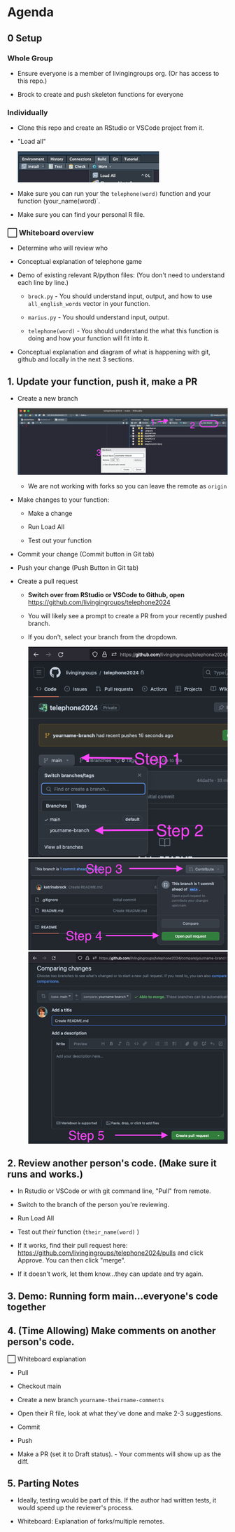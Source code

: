 # Agenda

## 0 Setup

### Whole Group

-   Ensure everyone is a member of livingingroups org. (Or has access to this repo.)

-   Brock to create and push skeleton functions for everyone

### Individually

-   Clone this repo and create an RStudio or VSCode project from it.

-   "Load all"

    ![](images/clipboard-3918266719.png)

-   Make sure you can run your the `telephone(word)` function and your function (your_name(word)\`.

-   Make sure you can find your personal R file.

### ⬜ Whiteboard overview

-   Determine who will review who

-   Conceptual explanation of telephone game

-   Demo of existing relevant R/python files: (You don't need to understand each line by line.)

    -   `brock.py` - You should understand input, output, and how to use `all_english_words` vector in your function.

    -   `marius.py` - You should understand input, output.

    -   `telephone(word)` - You should understand the what this function is doing and how your function will fit into it.

-   Conceptual explanation and diagram of what is happening with git, github and locally in the next 3 sections.

## 1. Update your function, push it, make a PR

-   Create a new branch

    ![](images/clipboard-3051619292.png)

    -   We are not working with forks so you can leave the remote as `origin`

-   Make changes to your function:

    -   Make a change

    -   Run Load All

    -   Test out your function

-   Commit your change (Commit button in Git tab)

-   Push your change (Push Button in Git tab)

-   Create a pull request

    -   **Switch over from RStudio or VSCode to Github, open** <https://github.com/livingingroups/telephone2024>

    -   You will likely see a prompt to create a PR from your recently pushed branch.

    -   If you don't, select your branch from the dropdown.

        ![](images/clipboard-842825522.png)![](images/clipboard-932242495.png)![](images/clipboard-3370002636.png)

## 2. Review another person's code. (Make sure it runs and works.)

-   In Rstudio or VSCode or with git command line, "Pull" from remote.

-   Switch to the branch of the person you're reviewing.

-   Run Load All

-   Test out *their* function (`their_name(word)` )

-   If it works, find their pull request here: <https://github.com/livingingroups/telephone2024/pulls> and click Approve. You can then click "merge".

-   If it doesn't work, let them know...they can update and try again.

## 3. Demo: Running form main...everyone's code together

## 4. (Time Allowing) Make comments on another person's code.

⬜ Whiteboard explanation

-   Pull

-   Checkout main

-   Create a new branch `yourname-theirname-comments`

-   Open their R file, look at what they've done and make 2-3 suggestions.

-   Commit

-   Push

-   Make a PR (set it to Draft status). - Your comments will show up as the diff.

## 5. Parting Notes

-   Ideally, testing would be part of this. If the author had written tests, it would speed up the reviewer's process.

-   Whiteboard: Explanation of forks/multiple remotes.
